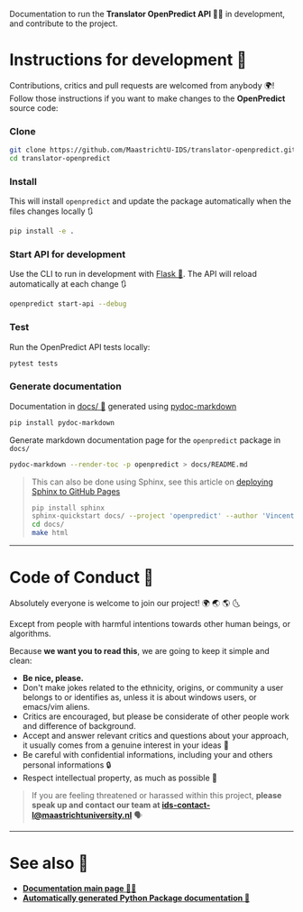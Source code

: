 Documentation to run the **Translator OpenPredict API 🔮🐍**  in development, and contribute to the project.

# Instructions for development 📝

Contributions, critics and pull requests are welcomed from anybody 🌍! Follow those instructions if you want to make changes to the **OpenPredict** source code:

### Clone

```bash
git clone https://github.com/MaastrichtU-IDS/translator-openpredict.git
cd translator-openpredict
```

### Install

This will install `openpredict` and update the package automatically when the files changes locally 🔃

```bash
pip install -e .
```

### Start API for development

Use the CLI to run in development with [Flask 🧪](https://flask.palletsprojects.com/en/1.1.x/). The API will reload automatically at each change 🔃

```bash
openpredict start-api --debug
```

### Test

Run the OpenPredict API tests locally:

```bash
pytest tests
```

### Generate documentation

Documentation in [docs/ 📖](docs/)  generated using [pydoc-markdown](https://pydoc-markdown.readthedocs.io/en/latest/)

```bash
pip install pydoc-markdown
```

Generate markdown documentation page for the `openpredict` package in `docs/`

```bash
pydoc-markdown --render-toc -p openpredict > docs/README.md
```

> This can also be done using Sphinx, see this article on [deploying Sphinx to GitHub Pages](https://circleci.com/blog/deploying-documentation-to-github-pages-with-continuous-integration/)
>
> ```bash
> pip install sphinx
> sphinx-quickstart docs/ --project 'openpredict' --author 'Vincent Emonet'
> cd docs/
> make html
> ```

---

# Code of Conduct 🤼

Absolutely everyone is welcome to join our project! 🌍 🌏 🌎 🌜

Except from people with harmful intentions towards other human beings, or algorithms.

Because **we want you to read this**, we are going to keep it simple and clean:

* **Be nice, please.**
* Don't make jokes related to the ethnicity, origins, or community a user belongs to or identifies as, unless it is about windows users, or emacs/vim aliens.
* Critics are encouraged, but please be considerate of other people work and difference of background.
* Accept and answer relevant critics and questions about your approach, it usually comes from a genuine interest in your ideas 🤝
* Be careful with confidential informations, including your and others personal informations 🔒
* Respect intellectual property, as much as possible 🧻

> If you are feeling threatened or harassed within this project, **please speak up and contact our team at [ids-contact-l@maastrichtuniversity.nl](mailto:ids-contact-l@maastrichtuniversity.nl)** 🗣️

---

# See also 👀

* **[Documentation main page 🔮🐍](https://maastrichtu-ids.github.io/translator-openpredict)**
* **[Automatically generated Python Package documentation 📖](https://maastrichtu-ids.github.io/translator-openpredict/docs)**